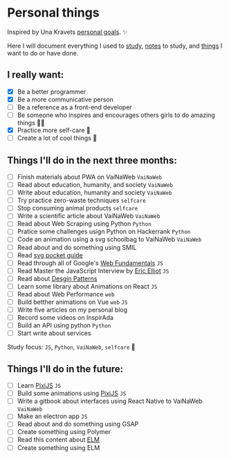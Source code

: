 # Personal things

Inspired by Una Kravets [personal goals](http://una.im/personal-goals-guide). :sparkles:

Here I will document everything I used to [study](/links), [notes](/notes) to study, and [things](/tasks) I want to do or have done.

## I really want:

- [x] Be a better programmer
- [x] Be a more communicative person
- [ ] Be a reference as a front-end developer
- [ ] Be someone who inspires and encourages others girls to do amazing things :sparkling_heart::sparkles:
- [x] Practice more self-care :tulip:
- [ ] Create a lot of cool things :whale:

## Things I'll do in the next three months:

- [ ] Finish materials about PWA on VaiNaWeb `VaiNaWeb`
- [ ] Read about education, humanity, and society `VaiNaWeb`
- [ ] Write about education, humanity and society `VaiNaWeb`
- [ ] Try practice zero-waste techniques `selfcare`
- [ ] Stop consuming animal products `selfcare`
- [ ] Write a scientific article about VaiNaWeb `VaiNaWeb`
- [ ] Read about Web Scraping using Python `Python`
- [ ] Pratice some challenges usign Python on Hackerrank `Python`
- [ ] Code an animation using a svg schoolbag to VaiNaWeb `VaiNaWeb`
- [ ] Read about and do something using SMIL
- [ ] Read [svg pocket guide](http://svgpocketguide.com/book/)
- [ ] Read through all of Google's [Web Fundamentals](https://developers.google.com/web/fundamentals/) `JS`
- [ ] Read Master the JavaScript Interview by [Eric Elliot](https://medium.com/@_ericelliott/latest) `JS`
- [ ] Read about [Desgin Patterns](https://github.com/khaosdoctor/design-patterns-for-humans)
- [ ] Learn some library about Animations on React `JS`
- [ ] Read about Web Performance `web`
- [ ] Build betther animations on Vue `web` `JS`
- [ ] Write five articles on my personal blog
- [ ] Record some videos on InspirAda
- [ ] Build an API using python `Python`
- [ ] Start write about services

Study focus: `JS`, `Python`, `VaiNaWeb`, `selfcare` :rocket:

## Things I'll do in the future:

- [ ] Learn [PixiJS](http://www.pixijs.com/tutorials) `JS`
- [ ] Build some animations using [PixiJS](http://www.pixijs.com/tutorials) `JS`
- [ ] Write a gitbook about interfaces using React Native to VaiNaWeb `VaiNaWeb`
- [ ] Make an electron app `JS`
- [ ] Read about and do something using GSAP
- [ ] Create something using Polymer
- [ ] Read this content about [ELM](https://css-tricks.com/introduction-elm-architecture-build-first-application)
- [ ] Create something using ELM
